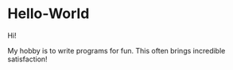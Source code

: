 # Hello-World

Hi!

My hobby is to write programs for fun. This often brings incredible satisfaction!

